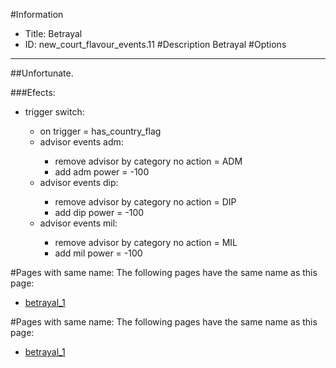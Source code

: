 #Information
 - Title: Betrayal
 - ID: new_court_flavour_events.11
#Description
Betrayal
#Options

___
##Unfortunate.

###Efects:<ul><li>trigger switch:</li><ul><li>on trigger = has_country_flag</li><li>advisor events adm:</li><ul><li>remove advisor by category no action = ADM</li><li>add adm power = -100</li></ul><li>advisor events dip:</li><ul><li>remove advisor by category no action = DIP</li><li>add dip power = -100</li></ul><li>advisor events mil:</li><ul><li>remove advisor by category no action = MIL</li><li>add mil power = -100</li></ul></ul></ul>


#Pages with same name:
The following pages have the same name as this page:
 - [betrayal_1](betrayal_1.md)


#Pages with same name:
The following pages have the same name as this page:
 - [betrayal_1](betrayal_1.md)
